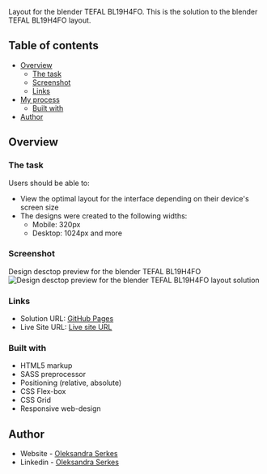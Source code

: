 Layout for the blender TEFAL BL19H4FO.
This is the solution to the blender TEFAL BL19H4FO layout.

## Table of contents

- [Overview](#overview)
  - [The task](#the-task)
  - [Screenshot](#screenshot)
  - [Links](#links)
- [My process](#my-process)
  - [Built with](#built-with)
- [Author](#author)

## Overview

### The task

Users should be able to:

- View the optimal layout for the interface depending on their device's screen size
- The designs were created to the following widths:
  - Mobile: 320px
  - Desktop: 1024px and more

### Screenshot

Design desctop preview for the blender TEFAL BL19H4FO
![Design desctop preview for the blender TEFAL BL19H4FO layout solution](./img/desctop-layout.png)

### Links

- Solution URL: [GitHub Pages](https://github.com/OlSerkes/tefal-bl19h4fo)
- Live Site URL: [Live site URL](https://olserkes.github.io/tefal-bl19h4fo/)

### Built with

- HTML5 markup
- SASS preprocessor
- Positioning (relative, absolute)
- CSS Flex-box
- CSS Grid
- Responsive web-design

## Author

- Website - [Oleksandra Serkes](https://github.com/OlSerkes)
- Linkedin - [Oleksandra Serkes](https://www.linkedin.com/in/oleksandra-serkes-65580620a/)
